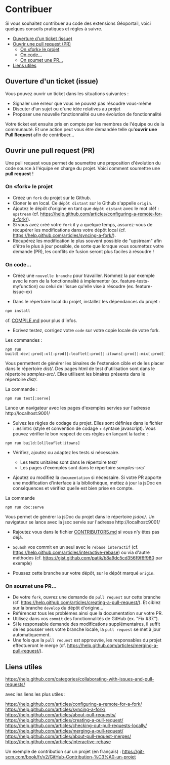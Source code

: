 # Contribuer

Si vous souhaitez contribuer au code des extensions Géoportail, voici quelques conseils pratiques et règles à suivre.

<!-- toc -->

- [Ouverture d'un ticket (issue)](#ouverture-dun-ticket-issue)
- [Ouvrir une pull request (PR)](#ouvrir-une-pull-request-pr)
  * [On «fork» le projet](#on-%C2%ABfork%C2%BB-le-projet)
  * [On code...](#on-code)
  * [On soumet une PR...](#on-soumet-une-pr)
- [Liens utiles](#liens-utiles)

<!-- tocstop -->

## Ouverture d'un ticket (issue)

Vous pouvez ouvrir un ticket dans les situations suivantes :

* Signaler une erreur que vous ne pouvez pas résoudre vous-même
* Discuter d'un sujet ou d'une idée relatives au projet
* Proposer une nouvelle fonctionnalité ou une évolution de fonctionnalité

Votre ticket est ensuite pris en compte par les membres de l'équipe ou de la communauté. Et une action peut vous être demandée telle qu'**ouvrir une Pull Request** afin de contribuer...


## Ouvrir une pull request (PR)

Une pull request vous permet de soumettre une proposition d'évolution du code source à l'équipe en charge du projet. Voici comment soumettre une **pull request** !


### On «fork» le projet

- Créez un `fork` du projet sur le Github.
- Cloner le en local. Ce `dépôt distant` sur le Github s'appelle `origin`.
- Ajoutez le dépôt d'origine en tant que `dépôt distant` avec le mot cléf : `upstream` (cf. https://help.github.com/articles/configuring-a-remote-for-a-fork/).
- Si vous avez créé votre `fork` il y a quelque temps, assurez-vous de récupérer les modifications dans votre dépôt local (cf. https://help.github.com/articles/syncing-a-fork/).
- Récupérez les modification le plus souvent possible de "upstream" afin d'être le plus à jour possible, de sorte que lorsque vous soumettez votre demande (PR), les conflits de fusion seront plus faciles à résoudre !


### On code...

- Créez une `nouvelle branche` pour travailler. Nommez la par exemple avec le nom de la fonctionnalité à implementer (ex. feature-tests-myfunction) ou celui de l'issue qu'elle vise à résoudre (ex. feature-issue-xx)

- Dans le répertoire local du projet, installez les dépendances du projet :

``` bash
npm install
```

cf. [COMPILE.md](COMPILE.md) pour plus d'infos.


- Ecrivez testez, corrigez votre `code` sur votre copie locale de votre fork.

Les commandes :

```
npm run build[:dev|:prod|:ol[:prod]|:leaflet[:prod]|:itowns[:prod]|:mix[:prod]]
```

Vous permettent de générer les binaires de l'extension cible et de les placer dans le répertoire *dist/*. Des pages html de test d'utilisation sont dans le répertoire *samples-src/*. Elles utilisent les binaires présents dans le répertoire *dist/*.

La commande :

```
npm run test[:serve]
```

Lance un navigateur avec les pages d'exemples servies sur l'adresse http://localhost:9001/


- Suivez les règles de codage du projet. Elles sont définies dans le fichier : .eslintrc (style et convention de codage + syntaxe javascript). Vous pouvez vérifier le bon respect de ces règles en lançant la tache :

```
npm run build:[ol|leaflet|itowns]
```

- Vérifiez, ajoutez ou adaptez les tests si nécessaire.

    * Les tests unitaires sont dans le répertoire *test/*
    * Les pages d'exemples sont dans le répertoire *samples-src/*

- Ajoutez ou modifiez la `documentation` si nécessaire. Si votre PR apporte une modification d'interface à la bibliothèque, mettez à jour la jsDoc en conséquences et vérifiez quelle est bien prise en compte.

La commande

```
npm run doc:serve
```

Vous permet de générer la jsDoc du projet dans le répertoire *jsdoc/*.
Un navigateur se lance avec la jsoc servie sur l'adresse http://localhost:9001/

- Rajoutez vous dans le fichier [CONTRIBUTORS.md](CONTRIBUTORS.md]) si vous n'y êtes pas déjà.

- `Squash` vos commit en un seul avec le `rebase interactif` (cf. https://help.github.com/articles/interactive-rebase) ou via d'autre méthodes (cf. https://gist.github.com/patik/b8a9dc5cd356f9f6f980 par exemple)

- Poussez cette branche sur votre dépôt, sur le dépôt marqué `origin`.


### On soumet une PR...

- De votre `fork`, ouvrez une demande de `pull request` sur cette branche (cf. https://help.github.com/articles/creating-a-pull-request/). Et ciblez sur la branche `develop` du dépôt d'origine...
- Référencez tous les problèmes ainsi que la documentation sur votre PR.
- Utilisez dans vos `commit` des fonctionnalités de GitHub (ex. "Fix #37.").
- Si le responsable demande des modifications supplémentaires, il suffit de les pousser vers votre branche locale, la `pull request` se met à jour automatiquement.
- Une fois que la `pull request` est approuvée, les responsables du projet effectueront le merge (cf. https://help.github.com/articles/merging-a-pull-request/).


## Liens utiles

https://help.github.com/categories/collaborating-with-issues-and-pull-requests/

avec les liens les plus utiles :

  https://help.github.com/articles/configuring-a-remote-for-a-fork/
  https://help.github.com/articles/syncing-a-fork/
  https://help.github.com/articles/about-pull-requests/
  https://help.github.com/articles/creating-a-pull-request/
  https://help.github.com/articles/checking-out-pull-requests-locally/
  https://help.github.com/articles/merging-a-pull-request/
  https://help.github.com/articles/about-pull-request-merges/
  https://help.github.com/articles/interactive-rebase

Un exemple de contribution sur un projet (en français) :
https://git-scm.com/book/fr/v2/GitHub-Contribution-%C3%A0-un-projet
